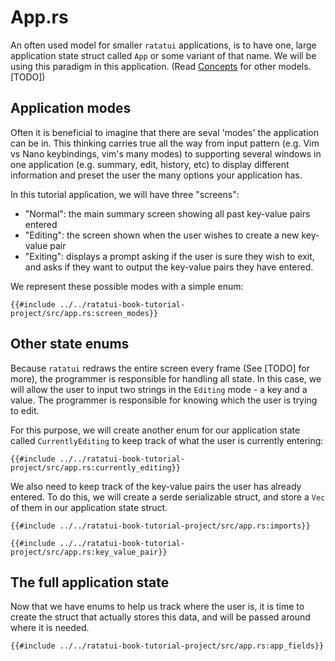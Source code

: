 # App.rs

An often used model for smaller `ratatui` applications, is to have one, large application state struct called `App` or some variant of that name. We will be using this paradigm in this application.
(Read [Concepts]() for other models. [TODO])

## Application modes
Often it is beneficial to imagine that there are seval 'modes' the application can be in. This thinking carries true all the way from input pattern (e.g. Vim vs Nano keybindings, vim's many modes) to supporting several windows in one application (e.g. summary, edit, history, etc) to display different information and preset the user the many options your application has. 

In this tutorial application, we will have three "screens":
- "Normal": the main summary screen showing all past key-value pairs entered
- "Editing": the screen shown when the user wishes to create a new key-value pair
- "Exiting": displays a prompt asking if the user is sure they wish to exit, and asks if they want to output the key-value pairs they have entered.

We represent these possible modes with a simple enum:

```rust,no_run,noplayground
{{#include ../../ratatui-book-tutorial-project/src/app.rs:screen_modes}}
```

## Other state enums
Because `ratatui` redraws the entire screen every frame (See [TODO] for more), the programmer is responsible for handling all state. In this case, we will allow the user to input two strings in the `Editing` mode - a key and a value. The programmer is responsible for knowing which the user is trying to edit. 

For this purpose, we will create another enum for our application state called `CurrentlyEditing` to keep track of what the user is currently entering:

```rust,no_run,noplayground
{{#include ../../ratatui-book-tutorial-project/src/app.rs:currently_editing}}
```

We also need to keep track of the key-value pairs the user has already entered. To do this, we will create a serde serializable struct, and store a `Vec` of them in our application state struct.

```rust,no_run,noplayground
{{#include ../../ratatui-book-tutorial-project/src/app.rs:imports}}
```
```rust,no_run,noplayground
{{#include ../../ratatui-book-tutorial-project/src/app.rs:key_value_pair}}
```



## The full application state
Now that we have enums to help us track where the user is, it is time to create the struct that actually stores this data, and will be passed around where it is needed.

```rust,no_run,noplayground
{{#include ../../ratatui-book-tutorial-project/src/app.rs:app_fields}}
```

